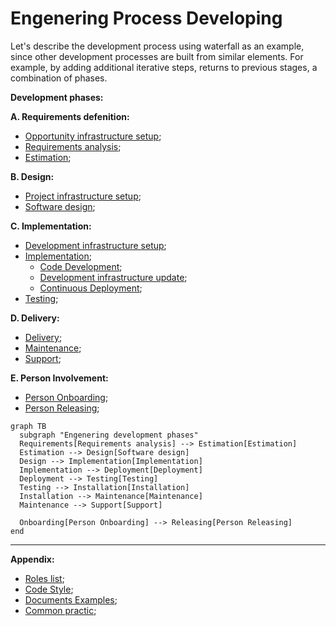 # Engenering Process Developing

Let's describe the development process using waterfall as an example, since other development processes are built from similar elements. For example, by adding additional iterative steps, returns to previous stages, a combination of phases.

**Development phases:**

**A. Requirements defenition:**
   - [Opportunity infrastructure setup](Opportunity-infrastructure.md);
   - [Requirements analysis](Requirements-analysis.md);
   - [Estimation](/Development-Process/Estimation.md);

**B. Design:**
   - [Project infrastructure setup](Project-infrastructure.md);
   - [Software design](Software-design.md);

**C. Implementation:**
   - [Development infrastructure setup](Development-infrastructure.md);
   - [Implementation](Implementation.md);
     - [Code Development](Implementation/Code-Development.md);
     - [Development infrastructure update](Development-infrastructure.md#Update);
     - [Continuous Deployment](Deployment.md);
   - [Testing](Testing.md);

**D. Delivery:**
   - [Delivery](Delivery.md);
   - [Maintenance](Maintenance.md);
   - [Support](Support.md);

**E. Person Involvement:**
   - [Person Onboarding](Onboarding.md);
   - [Person Releasing](Releasing.md);



```mermaid
graph TB
  subgraph "Engenering development phases"
  Requirements[Requirements analysis] --> Estimation[Estimation]
  Estimation --> Design[Software design]
  Design --> Implementation[Implementation]
  Implementation --> Deployment[Deployment]
  Deployment --> Testing[Testing]
  Testing --> Installation[Installation]
  Installation --> Maintenance[Maintenance]
  Maintenance --> Support[Support]

  Onboarding[Person Onboarding] --> Releasing[Person Releasing]
end
```

---

**Appendix:**
* [Roles list](Roles.md);
* [Code Style](Code-Style.md);
* [Documents Examples](Documents-Examples.md);
* [Common practic](Common-practic.md);






    
